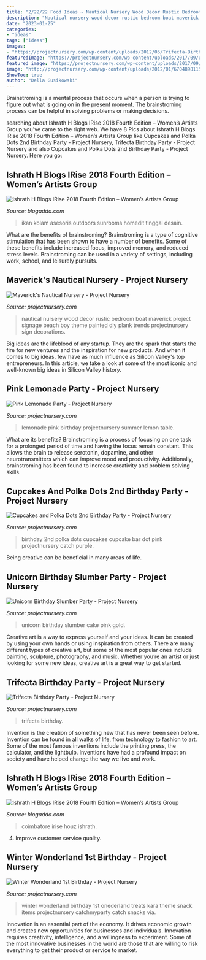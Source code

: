 ```yaml
---
title: "2/22/22 Food Ideas ~ Nautical Nursery Wood Decor Rustic Bedroom Boat Maverick Project Signage Beach Boy Theme Painted Diy Plank Trends Projectnursery Sign Decorations"
description: "Nautical nursery wood decor rustic bedroom boat maverick project signage beach boy theme painted diy plank trends projectnursery sign decorations"
date: "2023-01-25"
categories:
- "ideas"
tags: ["ideas"]
images:
- "https://projectnursery.com/wp-content/uploads/2012/05/Trifecta-Birthday-007-1024x683.jpg"
featuredImage: "https://projectnursery.com/wp-content/uploads/2017/09/unicorn-birthday-party-pink-gold-cake.jpg"
featured_image: "https://projectnursery.com/wp-content/uploads/2017/09/unicorn-birthday-party-pink-gold-cake.jpg"
image: "http://projectnursery.com/wp-content/uploads/2012/01/6704898115_b84b7f2f9a_o-683x1024.jpg"
ShowToc: true
author: "Della Gusikowski"
---
```



Brainstroming is a mental process that occurs when a person is trying to figure out what is going on in the present moment. The brainstroming process can be helpful in solving problems or making decisions.

	

		
searching about Ishrath H Blogs IRise 2018 Fourth Edition – Women’s Artists Group you've came to the right web. We have 8 Pics about Ishrath H Blogs IRise 2018 Fourth Edition – Women’s Artists Group like Cupcakes and Polka Dots 2nd Birthday Party - Project Nursery, Trifecta Birthday Party - Project Nursery and also Cupcakes and Polka Dots 2nd Birthday Party - Project Nursery. Here you go:
		
    
## Ishrath H Blogs IRise 2018 Fourth Edition – Women’s Artists Group

<img loading=lazy src="http://wanderingmist.com/wp-content/uploads/living-trees-in-sunrooms-add-more-nature.jpg" onerror="this.onerror=null;this.src='https://tse2.mm.bing.net/th?id=OIP.ON0iGsdYIasY5pYtzgLGsQHaE3&amp;pid=15.1';" alt="Ishrath H Blogs IRise 2018 Fourth Edition – Women’s Artists Group">

_Source: blogadda.com_

>ikan kolam asesoris outdoors sunrooms homedit tinggal desain. 

	

What are the benefits of brainstroming?
Brainstroming is a type of cognitive stimulation that has been shown to have a number of benefits. Some of these benefits include increased focus, improved memory, and reduced stress levels. Brainstroming can be used in a variety of settings, including work, school, and leisurely pursuits.

    
## Maverick&#039;s Nautical Nursery - Project Nursery

<img loading=lazy src="https://projectnursery.com/wp-content/uploads/2013/11/DSC_0585-1024x678.jpg" onerror="this.onerror=null;this.src='https://tse2.mm.bing.net/th?id=OIP.CUy6qS6lghtFE0BJO-vhggHaE5&amp;pid=15.1';" alt="Maverick&#039;s Nautical Nursery - Project Nursery">

_Source: projectnursery.com_

>nautical nursery wood decor rustic bedroom boat maverick project signage beach boy theme painted diy plank trends projectnursery sign decorations. 

	

Big ideas are the lifeblood of any startup. They are the spark that starts the fire for new ventures and the inspiration for new products. And when it comes to big ideas, few have as much influence as Silicon Valley's top entrepreneurs. In this article, we take a look at some of the most iconic and well-known big ideas in Silicon Valley history.

    
## Pink Lemonade Party - Project Nursery

<img loading=lazy src="https://projectnursery.com/wp-content/uploads/2017/06/Lemonade-10-1024x656.jpg" onerror="this.onerror=null;this.src='https://tse4.mm.bing.net/th?id=OIP.NNcdNOzgfE_rjGWRXUSZmwHaEv&amp;pid=15.1';" alt="Pink Lemonade Party - Project Nursery">

_Source: projectnursery.com_

>lemonade pink birthday projectnursery summer lemon table. 

	

What are its benefits?
Brainstroming is a process of focusing on one task for a prolonged period of time and having the focus remain constant. This allows the brain to release serotonin, dopamine, and other neurotransmitters which can improve mood and productivity. Additionally, brainstroming has been found to increase creativity and problem solving skills.

    
## Cupcakes And Polka Dots 2nd Birthday Party - Project Nursery

<img loading=lazy src="http://projectnursery.com/wp-content/uploads/2012/01/6704898115_b84b7f2f9a_o-683x1024.jpg" onerror="this.onerror=null;this.src='https://tse2.mm.bing.net/th?id=OIP.mkwqOz02mkLolWYS-9NUowHaLG&amp;pid=15.1';" alt="Cupcakes and Polka Dots 2nd Birthday Party - Project Nursery">

_Source: projectnursery.com_

>birthday 2nd polka dots cupcakes cupcake bar dot pink projectnursery catch purple. 

	

Being creative can be beneficial in many areas of life.

    
## Unicorn Birthday Slumber Party - Project Nursery

<img loading=lazy src="https://projectnursery.com/wp-content/uploads/2017/09/unicorn-birthday-party-pink-gold-cake.jpg" onerror="this.onerror=null;this.src='https://tse3.mm.bing.net/th?id=OIP.tO5ecHouemVWybfb3vQlvgHaJb&amp;pid=15.1';" alt="Unicorn Birthday Slumber Party - Project Nursery">

_Source: projectnursery.com_

>unicorn birthday slumber cake pink gold. 

	

Creative art is a way to express yourself and your ideas. It can be created by using your own hands or using inspiration from others. There are many different types of creative art, but some of the most popular ones include painting, sculpture, photography, and music. Whether you’re an artist or just looking for some new ideas, creative art is a great way to get started.

    
## Trifecta Birthday Party - Project Nursery

<img loading=lazy src="https://projectnursery.com/wp-content/uploads/2012/05/Trifecta-Birthday-007-1024x683.jpg" onerror="this.onerror=null;this.src='https://tse3.mm.bing.net/th?id=OIP.HU6lIGHl50k-EOQKMv5iBwEyDM&amp;pid=15.1';" alt="Trifecta Birthday Party - Project Nursery">

_Source: projectnursery.com_

>trifecta birthday. 

	

Invention is the creation of something new that has never been seen before. Invention can be found in all walks of life, from technology to fashion to art. Some of the most famous inventions include the printing press, the calculator, and the lightbulb. Inventions have had a profound impact on society and have helped change the way we live and work.

    
## Ishrath H Blogs IRise 2018 Fourth Edition – Women’s Artists Group

<img loading=lazy src="http://wanderingmist.com/wp-content/uploads/img_20180323_1715595727052632289830883-1024x768.jpg" onerror="this.onerror=null;this.src='https://tse4.mm.bing.net/th?id=OIP.2CO1qYKp-ST_Wf2HMk1mdAHaFj&amp;pid=15.1';" alt="Ishrath H Blogs IRise 2018 Fourth Edition – Women’s Artists Group">

_Source: blogadda.com_

>coimbatore irise houz ishrath. 

	

4. Improve customer service quality.

    
## Winter Wonderland 1st Birthday - Project Nursery

<img loading=lazy src="http://projectnursery.com/wp-content/uploads/2013/01/IMG_9019e-1024x682.jpg" onerror="this.onerror=null;this.src='https://tse3.mm.bing.net/th?id=OIP.d6cW_mcYQRSQJfMlfZCGOgHaE7&amp;pid=15.1';" alt="Winter Wonderland 1st Birthday - Project Nursery">

_Source: projectnursery.com_

>winter wonderland birthday 1st onederland treats kara theme snack items projectnursery catchmyparty catch snacks via. 

	

Innovation is an essential part of the economy. It drives economic growth and creates new opportunities for businesses and individuals. Innovation requires creativity, intelligence, and a willingness to experiment. Some of the most innovative businesses in the world are those that are willing to risk everything to get their product or service to market.

